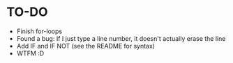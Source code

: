 # TO-DO

* Finish for-loops
* Found a bug: If I just type a line number, it doesn't actually erase the line
* Add IF and IF NOT (see the README for syntax)
* WTFM :D

